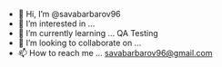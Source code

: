 - 👋 Hi, I’m @savabarbarov96
- 👀 I’m interested in ...
- 🌱 I’m currently learning ... QA Testing
- 💞️ I’m looking to collaborate on ...
- 📫 How to reach me ... savabarbarov96@gmail.com

<!---
savabarbarov96/savabarbarov96 is a ✨ special ✨ repository because its `README.md` (this file) appears on your GitHub profile.
You can click the Preview link to take a look at your changes.
--->
